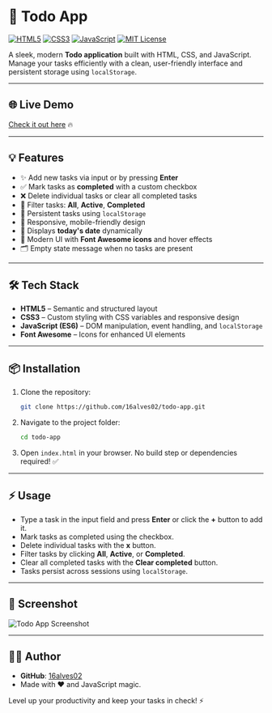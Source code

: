 # 🚀 Todo App

[![HTML5](https://img.shields.io/badge/HTML5-%23E34F26?style=for-the-badge&logo=html5&logoColor=white)](https://developer.mozilla.org/en-US/docs/Web/HTML) 
[![CSS3](https://img.shields.io/badge/CSS3-%231572B6?style=for-the-badge&logo=css3&logoColor=white)](https://developer.mozilla.org/en-US/docs/Web/CSS) 
[![JavaScript](https://img.shields.io/badge/JavaScript-%23F7DF1E?style=for-the-badge&logo=javascript&logoColor=black)](https://developer.mozilla.org/en-US/docs/Web/JavaScript) 
[![MIT License](https://img.shields.io/badge/License-MIT-green.svg?style-for-the-badge)](LICENSE)

A sleek, modern **Todo application** built with HTML, CSS, and JavaScript. Manage your tasks efficiently with a clean, user-friendly interface and persistent storage using `localStorage`.

---

## 🌐 Live Demo
[Check it out here](https://todo-app-three-beta-56.vercel.app) 🔥

---

## 💡 Features

- ✨ Add new tasks via input or by pressing **Enter**
- ✅ Mark tasks as **completed** with a custom checkbox
- ❌ Delete individual tasks or clear all completed tasks
- 🔎 Filter tasks: **All**, **Active**, **Completed**
- 💾 Persistent tasks using `localStorage`
- 📱 Responsive, mobile-friendly design
- 📅 Displays **today's date** dynamically
- 🎨 Modern UI with **Font Awesome icons** and hover effects
- 🗂️ Empty state message when no tasks are present

---

## 🛠️ Tech Stack

- **HTML5** – Semantic and structured layout
- **CSS3** – Custom styling with CSS variables and responsive design
- **JavaScript (ES6)** – DOM manipulation, event handling, and `localStorage`
- **Font Awesome** – Icons for enhanced UI elements

---

## 📦 Installation

1. Clone the repository:
   ```bash
   git clone https://github.com/16alves02/todo-app.git
   ```
2. Navigate to the project folder:
   ```bash
   cd todo-app
   ```
3. Open `index.html` in your browser. No build step or dependencies required! ✅

---

## ⚡ Usage

- Type a task in the input field and press **Enter** or click the **+** button to add it.
- Mark tasks as completed using the checkbox.
- Delete individual tasks with the **x** button.
- Filter tasks by clicking **All**, **Active**, or **Completed**.
- Clear all completed tasks with the **Clear completed** button.
- Tasks persist across sessions using `localStorage`.

---

## 📸 Screenshot

![Todo App Screenshot](screenshot.png)

---

## 👨‍💻 Author

- **GitHub**: [16alves02](https://github.com/16alves02)
- Made with ❤️ and JavaScript magic.

Level up your productivity and keep your tasks in check! ⚡
